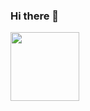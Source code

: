 ### Hi there 👋

<div style="display: inline_block">
  <a href="https://www.linkedin.com/in/andywclav/" target="_blank" rel="noopener"><img src="https://img.shields.io/badge/-LinkedIn-%230077B5?style=for the-badge&logo=linkedin&logoColor=white" target="_blank" width="110"></a>
</div>

<!--
**AndywClav/AndywClav** is a ✨ _special_ ✨ repository because its `README.md` (this file) appears on your GitHub profile.

Here are some ideas to get you started:

- 🔭 I’m currently working on ...
- 🌱 I’m currently learning ...
- 👯 I’m looking to collaborate on ...
- 🤔 I’m looking for help with ...
- 💬 Ask me about ...
- 📫 How to reach me: ...
- 😄 Pronouns: ...
- ⚡ Fun fact: ...
-->
